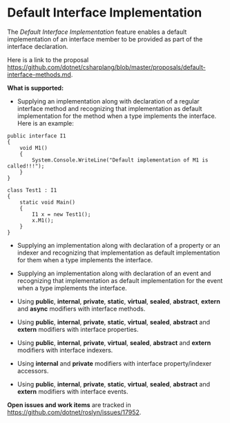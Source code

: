 Default Interface Implementation
=========================

The *Default Interface Implementation* feature enables a default implementation of an interface member to be provided as part of the interface declaration. 

Here is a link to the proposal https://github.com/dotnet/csharplang/blob/master/proposals/default-interface-methods.md. 

**What is supported:**
- Supplying an implementation along with declaration of a regular interface method and recognizing that implementation as default implementation for the method when a type implements the interface. 
Here is an example:
```
public interface I1
{
    void M1() 
    {
        System.Console.WriteLine("Default implementation of M1 is called!!!");
    }
}

class Test1 : I1
{
    static void Main()
    {
        I1 x = new Test1();
        x.M1();
    }
}
```

- Supplying an implementation along with declaration of a property or an indexer and recognizing that implementation as default implementation for them when a type implements the interface. 

- Supplying an implementation along with declaration of an event and recognizing that implementation as default implementation for the event when a type implements the interface. 

- Using **public**, **internal**, **private**, **static**, **virtual**, **sealed**, **abstract**, **extern** and **async** modifiers with interface methods.

- Using **public**, **internal**, **private**, **static**, **virtual**, **sealed**, **abstract** and **extern** modifiers with interface properties.

- Using **public**, **internal**, **private**, **virtual**, **sealed**, **abstract** and **extern** modifiers with interface indexers.

- Using **internal** and **private** modifiers with interface property/indexer accessors.

- Using **public**, **internal**, **private**, **static**, **virtual**, **sealed**, **abstract** and **extern** modifiers with interface events.

**Open issues and work items** are tracked in https://github.com/dotnet/roslyn/issues/17952.
